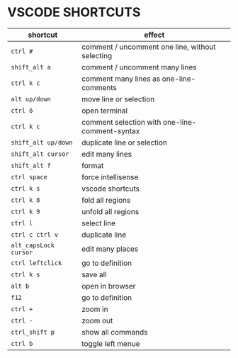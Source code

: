 ﻿# VSCODE SHORTCUTS

| shortcut | effect |
| --- | --- |
| `ctrl #` | comment / uncomment one line, without selecting |
| `shift_alt a` | comment / uncomment many lines |
| `ctrl k c` | comment many lines as one-line-comments |
| `alt up/down` | move line or selection |
| `ctrl ö` | open terminal |
| `ctrl k c` | comment selection with one-line-comment-syntax |
| `shift_alt up/down` | duplicate line or selection |
| `shift_alt cursor` | edit many lines |
| `shift_alt f` | format |
| `ctrl space` | force intellisense |
| `ctrl k s` | vscode shortcuts |
| `ctrl k 8` | fold all regions |
| `ctrl k 9` | unfold all regions |
| `ctrl l` | select line |
| `ctrl c ctrl v` | duplicate line |
| `alt_capsLock cursor` | edit many places|
| `ctrl leftclick` | go to definition |
| `ctrl k s` | save all |
| `alt b` | open in browser |
| `f12` | go to definition |
| `ctrl +` | zoom in |
| `ctrl -` | zoom out |
| `ctrl_shift p` | show all commands |
| `ctrl b` | toggle left menue |
<!--
-->
